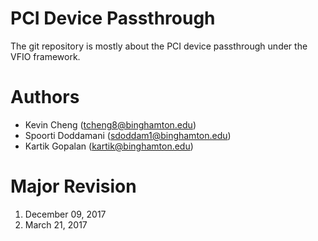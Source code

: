 # PCI Device Passthrough
The git repository is mostly about the PCI device passthrough
under the VFIO framework.

# Authors
- Kevin Cheng       (tcheng8@binghamton.edu)
- Spoorti Doddamani (sdoddam1@binghamton.edu)
- Kartik Gopalan    (kartik@binghamton.edu)

# Major Revision
1. December 09, 2017
2. March 21, 2017
